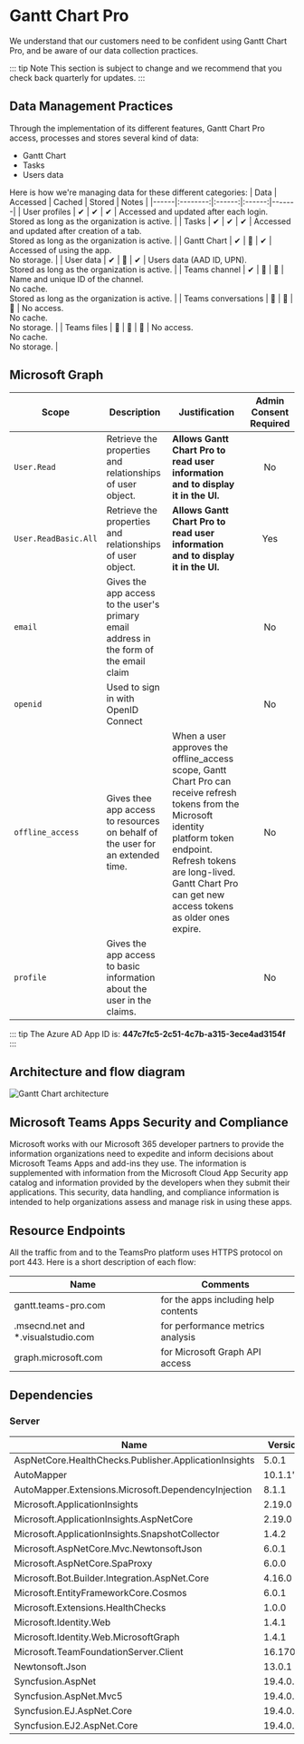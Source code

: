 ﻿# Gantt Chart Pro

We understand that our customers need to be confident using Gantt Chart Pro, and be aware of our data collection practices.

::: tip Note
This section is subject to change and we recommend that you check back quarterly for updates.
:::

## Data Management Practices

Through the implementation of its different features, Gantt Chart Pro access, processes and stores several kind of data:
- Gantt Chart
- Tasks
- Users data

Here is how we're managing data for these different categories:
| Data | Accessed | Cached | Stored | Notes |
|------|:--------:|:------:|:------:|-------|
| User profiles | ✔ | ✔ | ✔ | Accessed and updated after each login.<br/>Stored as long as the organization is active. |
| Tasks | ✔ | ✔ | ✔ | Accessed and updated after creation of a tab.<br/>Stored as long as the organization is active. |
| Gantt Chart | ✔ | 🚫 | ✔ | Accessed of using the app.<br/>No storage. |
| User data | ✔ | 🚫 | ✔ | Users data (AAD ID, UPN).<br/>Stored as long as the organization is active. |
| Teams channel | ✔ | 🚫 | 🚫 | Name and unique ID of the channel.<br/>No cache.<br/>Stored as long as the organization is active. |
| Teams conversations | 🚫 | 🚫 | 🚫 | No access.<br/>No cache.<br/>No storage. |
| Teams files | 🚫 | 🚫 | 🚫 | No access.<br/>No cache.<br/>No storage. |

## Microsoft Graph

| Scope | Description | Justification | Admin Consent Required |
|-------|-------------|---------------|:----------------------:|
| ```User.Read``` | Retrieve the properties and relationships of user object. | **Allows Gantt Chart Pro to read user information and to display it in the UI.** | No |
| ```User.ReadBasic.All ``` | Retrieve the properties and relationships of user object. | **Allows Gantt Chart Pro to read user information and to display it in the UI.** | Yes |
|```email```| Gives the app access to the user's primary email address in the form of the email claim | | No |
|```openid```| Used to sign in with OpenID Connect | | No |
|```offline_access```| Gives thee app access to resources on behalf of the user for an extended time. | When a user approves the offline_access scope, Gantt Chart Pro can receive refresh tokens from the Microsoft identity platform token endpoint. Refresh tokens are long-lived. Gantt Chart Pro can get new access tokens as older ones expire. | No |
|```profile```| Gives the app access to basic information about the user in the claims.| | No |




::: tip
The Azure AD App ID is: **447c7fc5-2c51-4c7b-a315-3ece4ad3154f**
:::

## Architecture and flow diagram

![Gantt Chart architecture](/assets/img/gantt-architecture.png)

## Microsoft Teams Apps Security and Compliance

Microsoft works with our Microsoft 365 developer partners to provide the information organizations need to expedite and inform decisions about Microsoft Teams Apps and add-ins they use. The information is supplemented with information from the Microsoft Cloud App Security app catalog and information provided by the developers when they submit their applications. This security, data handling, and compliance information is intended to help organizations assess and manage risk in using these apps.

<!-- ::: tip Note
[Microsoft 365 App Compliance for Gantt Chart Pro](https://docs.microsoft.com/en-us/microsoft-365-app-certification/teams/witivio-distribution-lists-pro)
::: -->

## Resource Endpoints

All the traffic from and to the TeamsPro platform uses HTTPS protocol on port 443.
Here is a short description of each flow:

| Name | Comments |
|------|----------|
|gantt.teams-pro.com  | for the apps including help contents |
|.msecnd.net and *.visualstudio.com  | for performance metrics analysis |
|graph.microsoft.com | for Microsoft Graph API access |

## Dependencies

### Server

| Name                                        | Version | Url                                                                                                                                                                                | License    |
| ------------------------------------------- | ------- | ---------------------------------------------------------------------------------------------------------------------------------------------------------------------------------- | ---------- |
| AspNetCore.HealthChecks.Publisher.ApplicationInsights | 5.0.1 | https://github.com/Xabaril/AspNetCore.Diagnostics.HealthChecks | MIT |
| AutoMapper | 10.1.1" | https://github.com/AutoMapper/AutoMapper | MIT |
| AutoMapper.Extensions.Microsoft.DependencyInjection | 8.1.1 | https://github.com/AutoMapper/AutoMapper.Extensions.Microsoft.DependencyInjection | MIT |
| Microsoft.ApplicationInsights | 2.19.0 | https://github.com/Microsoft/ApplicationInsights-dotnet | MIT |
| Microsoft.ApplicationInsights.AspNetCore | 2.19.0 | https://github.com/Microsoft/ApplicationInsights-dotnet | MIT |
| Microsoft.ApplicationInsights.SnapshotCollector | 1.4.2 | https://www.nuget.org/packages/Microsoft.ApplicationInsights.SnapshotCollector/1.4.4/License |  |
| Microsoft.AspNetCore.Mvc.NewtonsoftJson | 6.0.1 | https://github.com/dotnet/aspnetcore | MIT |
| Microsoft.AspNetCore.SpaProxy | 6.0.0 | https://github.com/dotnet/aspnetcore | MIT |
| Microsoft.Bot.Builder.Integration.AspNet.Core | 4.16.0 | https://github.com/Microsoft/botbuilder-dotnet | MIT |
| Microsoft.EntityFrameworkCore.Cosmos | 6.0.1 | https://github.com/dotnet/efcore | MIT |
| Microsoft.Extensions.HealthChecks | 1.0.0 | https://github.com/dotnet/aspnetcore | MIT |
| Microsoft.Identity.Web | 1.4.1 | https://github.com/AzureAD/microsoft-identity-web | MIT |
| Microsoft.Identity.Web.MicrosoftGraph | 1.4.1 | https://github.com/AzureAD/microsoft-identity-web | MIT |
| Microsoft.TeamFoundationServer.Client | 16.170.0 | https://go.microsoft.com/fwlink/?LinkId=613084 |  |
| Newtonsoft.Json | 13.0.1 | https://github.com/JamesNK/Newtonsoft.Json |  |
| Syncfusion.AspNet | 19.4.0.56 | https://www.nuget.org/packages/Syncfusion.AspNet/22.1.34/License |  |
| Syncfusion.AspNet.Mvc5 | 19.4.0.56 | https://www.nuget.org/packages/Syncfusion.AspNet.Mvc5/20.4.0.44/License |  |
| Syncfusion.EJ.AspNet.Core | 19.4.0.56 | https://www.nuget.org/packages/Syncfusion.EJ.AspNet.Core/20.4.0.44/License |  |
| Syncfusion.EJ2.AspNet.Core | 19.4.0.56 | https://www.nuget.org/packages/Syncfusion.EJ2.AspNet.Core/22.2.5/License |  |